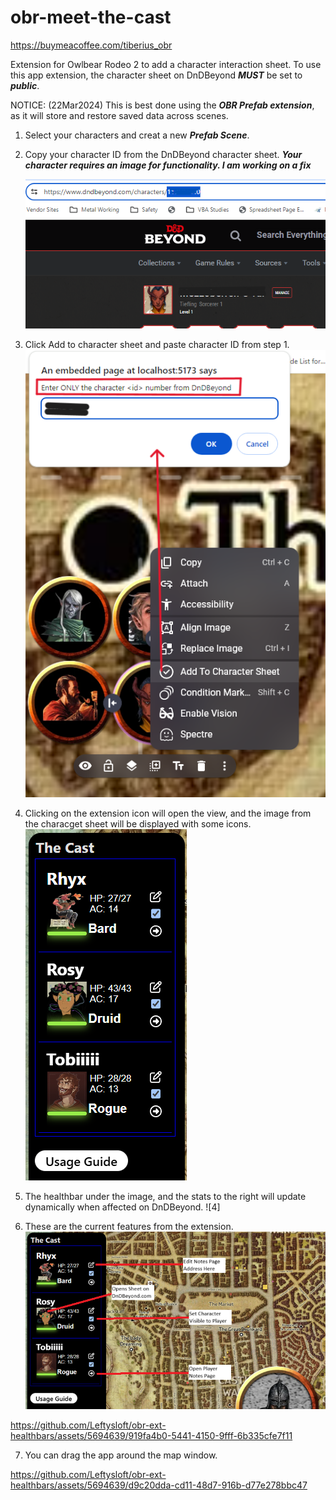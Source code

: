 # obr-meet-the-cast
https://buymeacoffee.com/tiberius_obr

Extension for Owlbear Rodeo 2 to add a character interaction sheet.
To use this app extension, the character sheet on DnDBeyond **_MUST_** be set to **_public_**.

NOTICE: (22Mar2024) This is best done using the **_OBR Prefab extension_**, as it will store and restore saved data across scenes.

1. Select your characters and creat a new **_Prefab Scene_**.

2. Copy your character ID from the DnDBeyond character sheet.
   **_Your character requires an image for functionality. I am working on a fix_**

   ![1](/screenshots/copy-url.png)

3. Click Add to character sheet and paste character ID from step 1.
   ![2](/screenshots/add-and-paste-url.png)

4. Clicking on the extension icon will open the view, and the image from the characget sheet will be displayed with some icons.
   ![3](/screenshots/dm-view.png)

5. The healthbar under the image, and the stats to the right will update dynamically when affected on DnDBeyond.
   ![4]

6. These are the current features from the extension.
   ![5](/screenshots/features.png)

https://github.com/Leftysloft/obr-ext-healthbars/assets/5694639/919fa4b0-5441-4150-9fff-6b335cfe7f11

7. You can drag the app around the map window.

https://github.com/Leftysloft/obr-ext-healthbars/assets/5694639/d9c20dda-cd11-48d7-916b-d77e278bbc47
